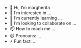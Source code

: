 - 👋 Hi, I’m margherita
- 👀 I’m interested in ...
- 🌱 I’m currently learning ...
- 💞️ I’m looking to collaborate on ...
- 📫 How to reach me ...
- 😄 Pronouns: ...
- ⚡ Fun fact: ...

<!---
margherotta/margherotta is a ✨ special ✨ repository because its `README.md` (this file) appears on your GitHub profile.
You can click the Preview link to take a look at your changes.
--->
